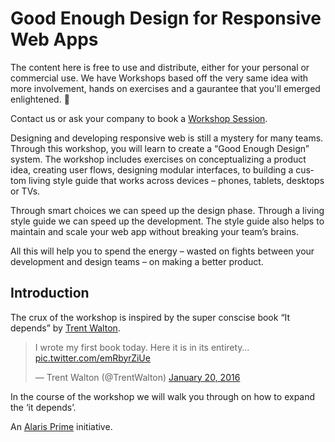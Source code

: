 # Good Enough Design for Responsive Web Apps

The content here is free to use and distribute, either for your personal or commercial use. We have Workshops based off the very same idea with more involvement, hands on exercises and a gaurantee that you'll emerged enlightened. 🙂

Contact us or ask your company to book a [Workshop Session](https://alarisprime.com/workshops/).

De­sign­ing and de­vel­op­ing re­spon­sive web is still a mys­tery for many teams. Through this work­shop, you will learn to cre­ate a “Good Enough De­sign” sys­tem. The work­shop in­cludes ex­er­cises on con­cep­tu­al­iz­ing a prod­uct idea, cre­at­ing user flows, de­sign­ing mod­u­lar in­ter­faces, to build­ing a cus­tom liv­ing style guide that works across de­vices – phones, tablets, desk­tops or TVs.

Through smart choices we can speed up the de­sign phase. Through a liv­ing style guide we can speed up the de­vel­op­ment. The style guide also helps to main­tain and scale your web app with­out break­ing your team’s brains.

All this will help you to spend the en­ergy – wasted on fights be­tween your de­vel­op­ment and de­sign teams – on mak­ing a bet­ter prod­uct.

## Introduction

The crux of the workshop is inspired by the super conscise book “It depends” by [Trent Walton](https://twitter.com/trentwalton).

<blockquote class="twitter-tweet" data-lang="en"><p lang="en" dir="ltr">I wrote my first book today. Here it is in its entirety… <a href="https://t.co/emRbyrZiUe">pic.twitter.com/emRbyrZiUe</a></p>&mdash; Trent Walton (@TrentWalton) <a href="https://twitter.com/TrentWalton/status/689831145039495172">January 20, 2016</a></blockquote> <script async src="//platform.twitter.com/widgets.js" charset="utf-8"></script>

In the course of the  workshop we will walk you through on how to expand the ‘it depends’. 

An [Alaris Prime](https://alarisprime.com/) initiative.
